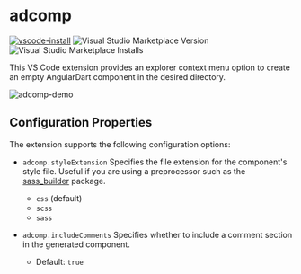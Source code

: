 # adcomp
[![vscode-install](https://img.shields.io/badge/vscode-install-blue.svg)](https://marketplace.visualstudio.com/items?itemName=mstepanov214.adcomp)
![Visual Studio Marketplace Version](https://img.shields.io/visual-studio-marketplace/v/mstepanov214.adcomp)
![Visual Studio Marketplace Installs](https://img.shields.io/visual-studio-marketplace/i/mstepanov214.adcomp)

This VS Code extension provides an explorer context menu option to create an empty AngularDart component in the desired directory.

![adcomp-demo](https://github.com/user-attachments/assets/ae0ea017-f6d6-47c0-af78-8d5cdea918c2)

## Configuration Properties
The extension supports the following configuration options:

- `adcomp.styleExtension`
  Specifies the file extension for the component's style file. Useful if you are using a preprocessor such as the [sass_builder](https://pub.dev/packages/sass_builder) package.  
  - `css` (default)  
  - `scss`  
  - `sass`

- `adcomp.includeComments`
  Specifies whether to include a comment section in the generated component.  
  - Default: `true`
